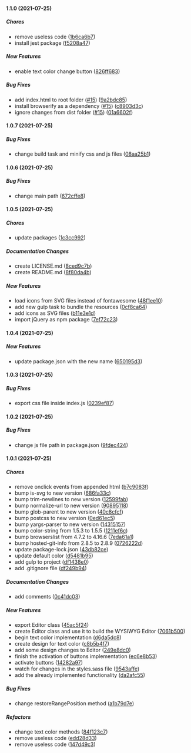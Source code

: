 #### 1.1.0 (2021-07-25)

##### Chores

*  remove useless code ([1b6ca6b7](https://github.com/anichitiandreea/cocoa-wyg/commit/1b6ca6b70eadbe6acbff28df6fc9fdb392c140c9))
*  install jest package ([f5208a47](https://github.com/anichitiandreea/cocoa-wyg/commit/f5208a474c88170d60a6ccb947862588ee6eac29))

##### New Features

*  enable text color change button ([826ff683](https://github.com/anichitiandreea/cocoa-wyg/commit/826ff683d4a652dca3ef230d8ba7462b2b041368))

##### Bug Fixes

*  add index.html to root folder ([#15](https://github.com/anichitiandreea/cocoa-wyg/pull/15)) ([9a2bdc85](https://github.com/anichitiandreea/cocoa-wyg/commit/9a2bdc8502aa6735e4613f9f5318091d8db7ed53))
*  install browserify as a dependency ([#15](https://github.com/anichitiandreea/cocoa-wyg/pull/15)) ([c8903d3c](https://github.com/anichitiandreea/cocoa-wyg/commit/c8903d3c42c79f5760237f96e2a519daa524574a))
*  ignore changes from dist folder ([#15](https://github.com/anichitiandreea/cocoa-wyg/pull/15)) ([01a6602f](https://github.com/anichitiandreea/cocoa-wyg/commit/01a6602f453032a3dc29c0df9adfdf4ad80007aa))

#### 1.0.7 (2021-07-25)

##### Bug Fixes

*  change build task and minify css and js files ([08aa25b1](https://github.com/anichitiandreea/cocoa-wyg/commit/08aa25b1ebb4a6590c8d4b3c280957f1eccc78cd))

#### 1.0.6 (2021-07-25)

##### Bug Fixes

*  change main path ([672cffe8](https://github.com/anichitiandreea/cocoa-wyg/commit/672cffe8a7404f7cb11ba9d69ba66bae4179a55c))

#### 1.0.5 (2021-07-25)

##### Chores

*  update packages ([1c3cc992](https://github.com/anichitiandreea/cocoa-wyg/commit/1c3cc9922d6f62893baf6cef1470aef63977e22e))

##### Documentation Changes

*  create LICENSE.md ([8ced9c7b](https://github.com/anichitiandreea/cocoa-wyg/commit/8ced9c7b34b7248c1d71255e126a289c8a55fc18))
*  create README.md ([8f80da4b](https://github.com/anichitiandreea/cocoa-wyg/commit/8f80da4bd49acb0b58ae36117aa9e0f8722b41c6))

##### New Features

*  load icons from SVG files instead of fontawesome ([48f1ee10](https://github.com/anichitiandreea/cocoa-wyg/commit/48f1ee10487ffd70c096afdab5ce23e90c219afe))
*  add new gulp task to bundle the resources ([0cf8ca64](https://github.com/anichitiandreea/cocoa-wyg/commit/0cf8ca648b30307dd5333658892f7c071cef9212))
*  add icons as SVG files ([b11e3e1d](https://github.com/anichitiandreea/cocoa-wyg/commit/b11e3e1ddbfa8ab646a623cab3cc2153302337ca))
*  import jQuery as npm package ([7ef72c23](https://github.com/anichitiandreea/cocoa-wyg/commit/7ef72c23211a8c201c2a7c593cc31aaa1a04260f))

#### 1.0.4 (2021-07-25)

##### New Features

*  update package.json with the new name ([650195d3](https://github.com/anichitiandreea/cocoa-wyg/commit/650195d33d19c832002b6032410daced02a57501))

#### 1.0.3 (2021-07-25)

##### Bug Fixes

*  export css file inside index.js ([0239ef87](https://github.com/anichitiandreea/Editor/commit/0239ef8708238afab75f6abebf104f6675a923d9))

#### 1.0.2 (2021-07-25)

##### Bug Fixes

*  change js file path in package.json ([9fdec424](https://github.com/anichitiandreea/Editor/commit/9fdec4240c09fd6f66edb1720fe45e8e219f688a))

#### 1.0.1 (2021-07-25)

##### Chores

*  remove onclick events from appended html ([b7c9083f](https://github.com/anichitiandreea/Editor/commit/b7c9083f80d368dc1c0494aa6a8cdd74f1e8ad92))
*  bump is-svg to new version ([686fa33c](https://github.com/anichitiandreea/Editor/commit/686fa33cd91bc127b4c3ad16b15e323a66f8336b))
*  bump trim-newlines to new version ([12599fab](https://github.com/anichitiandreea/Editor/commit/12599fab2f5148b5738b63485aa05ec02fc22c89))
*  bump normalize-url to new version ([90895118](https://github.com/anichitiandreea/Editor/commit/908951185b734e59395518b1f79b2fd64da5ce7a))
*  bump glob-parent to new version ([40c8cfcf](https://github.com/anichitiandreea/Editor/commit/40c8cfcffd036589029856ac034b8a574ef73837))
*  bump postcss to new version ([0ed61ec5](https://github.com/anichitiandreea/Editor/commit/0ed61ec5b1805f5cfc7baf8d62bd89a5fc7c8d16))
*  bump yargs-parser to new version ([14315157](https://github.com/anichitiandreea/Editor/commit/143151577fa568f77d9ec2140ef5b59ea960a169))
*  bump color-string from 1.5.3 to 1.5.5 ([1211ef6c](https://github.com/anichitiandreea/Editor/commit/1211ef6cb669c961636ec4ee6b72bdbdfd90e5b5))
*  bump browserslist from 4.7.2 to 4.16.6 ([7eda61a1](https://github.com/anichitiandreea/Editor/commit/7eda61a13d9d5a9c5d3fcf3674b6218596dcc138))
*  bump hosted-git-info from 2.8.5 to 2.8.9 ([0726222d](https://github.com/anichitiandreea/Editor/commit/0726222d80d203ef9637c5757ea0cf2d604e6e7a))
*  update package-lock.json ([43db82ce](https://github.com/anichitiandreea/Editor/commit/43db82cef521b7ccfd7c05fc5f999ade7f557949))
*  update default color ([d5481b95](https://github.com/anichitiandreea/Editor/commit/d5481b95b49455bd04d3d58ea3ea36a357cf1b36))
*  add gulp to project ([df1438e0](https://github.com/anichitiandreea/Editor/commit/df1438e0c0e2a9c5052a97aa704d4767c16d88ad))
*  add .gitignore file ([df249b94](https://github.com/anichitiandreea/Editor/commit/df249b94dde0829fae65e475718c6276a69b89ba))

##### Documentation Changes

*  add comments ([0c41dc03](https://github.com/anichitiandreea/Editor/commit/0c41dc03b41ed427926b84757b0720008861e235))

##### New Features

*  export Editor class ([45ac5f24](https://github.com/anichitiandreea/Editor/commit/45ac5f24c4ab64224c02bf9f0354ae0d45ddd44d))
*  create Editor class and use it to build the WYSIWYG Editor ([7061b500](https://github.com/anichitiandreea/Editor/commit/7061b500e2f0fe15c5f769a44757e406a396a309))
*  begin text color implementation ([d6da5dc8](https://github.com/anichitiandreea/Editor/commit/d6da5dc89a33301f93462ac6732d74ca47c0f4bc))
*  create design for text color ([c8b5b4f7](https://github.com/anichitiandreea/Editor/commit/c8b5b4f7ba4a9bf6d6c0ed61c05f050a74fcc553))
*  add some design changes to Editor ([249e8dc0](https://github.com/anichitiandreea/Editor/commit/249e8dc0797a67dde188a33d2dde96018748d7a7))
*  finish the activation of buttons implementation ([ec6e8b53](https://github.com/anichitiandreea/Editor/commit/ec6e8b5361244e4053a2610ad3c149a014450412))
*  activate buttons ([14282a97](https://github.com/anichitiandreea/Editor/commit/14282a97d62acd28c7df6762cadedbb9805aa5b5))
*  watch for changes in the styles.sass file ([9543affe](https://github.com/anichitiandreea/Editor/commit/9543affe044a9029337538964a63955b2f65c8a7))
*  add the already implemented functionality ([da2afc55](https://github.com/anichitiandreea/Editor/commit/da2afc550844bd9cd45fe49e2a09902bfaa474c4))

##### Bug Fixes

*  change restoreRangePosition method ([a1b79d7e](https://github.com/anichitiandreea/Editor/commit/a1b79d7e06c4dccb5cc200ece7ba5d3f52386a5d))

##### Refactors

*  change text color methods ([84f123c7](https://github.com/anichitiandreea/Editor/commit/84f123c7fca25cdedafab431ce9363560a7a4ccf))
*  remove useless code ([edd28d33](https://github.com/anichitiandreea/Editor/commit/edd28d33201fc70e8edc212b701ef8fecd67c6df))
*  remove useless code ([147d49c3](https://github.com/anichitiandreea/Editor/commit/147d49c3080bfbf7109804a074190827d9c6e30c))

